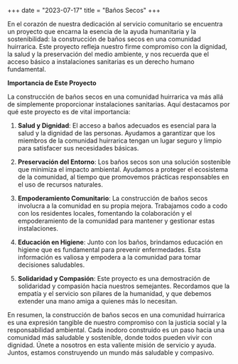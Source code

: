 +++
date = "2023-07-17"
title = "Baños Secos"
+++

En el corazón de nuestra dedicación al servicio comunitario se encuentra un proyecto que encarna la esencia de la ayuda humanitaria y la sostenibilidad: la construcción de baños secos en una comunidad huirrarica. Este proyecto refleja nuestro firme compromiso con la dignidad, la salud y la preservación del medio ambiente, y nos recuerda que el acceso básico a instalaciones sanitarias es un derecho humano fundamental.

<!--more-->

**Importancia de Este Proyecto**

La construcción de baños secos en una comunidad huirrarica va más allá de simplemente proporcionar instalaciones sanitarias. Aquí destacamos por qué este proyecto es de vital importancia:

1. **Salud y Dignidad**: El acceso a baños adecuados es esencial para la salud y la dignidad de las personas. Ayudamos a garantizar que los miembros de la comunidad huirrarica tengan un lugar seguro y limpio para satisfacer sus necesidades básicas.

2. **Preservación del Entorno**: Los baños secos son una solución sostenible que minimiza el impacto ambiental. Ayudamos a proteger el ecosistema de la comunidad, al tiempo que promovemos prácticas responsables en el uso de recursos naturales.

3. **Empoderamiento Comunitario**: La construcción de baños secos involucra a la comunidad en su propia mejora. Trabajamos codo a codo con los residentes locales, fomentando la colaboración y el empoderamiento de la comunidad para mantener y gestionar estas instalaciones.

4. **Educación en Higiene**: Junto con los baños, brindamos educación en higiene que es fundamental para prevenir enfermedades. Esta información es valiosa y empodera a la comunidad para tomar decisiones saludables.

5. **Solidaridad y Compasión**: Este proyecto es una demostración de solidaridad y compasión hacia nuestros semejantes. Recordamos que la empatía y el servicio son pilares de la humanidad, y que debemos extender una mano amiga a quienes más lo necesitan.

En resumen, la construcción de baños secos en una comunidad huirrarica es una expresión tangible de nuestro compromiso con la justicia social y la responsabilidad ambiental. Cada inodoro construido es un paso hacia una comunidad más saludable y sostenible, donde todos pueden vivir con dignidad. Únete a nosotros en esta valiente misión de servicio y ayuda. Juntos, estamos construyendo un mundo más saludable y compasivo. 